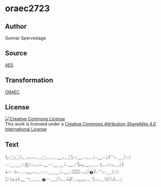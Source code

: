 # oraec2723

## Author

Gunnar Sperveslage

## Source

[AES](https://github.com/simondschweitzer/aes)

## Transformation

[ORAEC](https://oraec.github.io/)

## License

<a rel="license" href="http://creativecommons.org/licenses/by-sa/4.0/"><img alt="Creative Commons License" style="border-width:0" src="https://i.creativecommons.org/l/by-sa/4.0/88x31.png" /></a><br />This work is licensed under a <a rel="license" href="http://creativecommons.org/licenses/by-sa/4.0/">Creative Commons Attribution-ShareAlike 4.0 International License</a>

## Text

𓅊𓈌𓈌𓎛𓂝𓏭𓏛𓐛𓈌𓐛𓂋𓈖𓆑𓆄𓅱𓇳𓈖𓏏𓏭𓐛𓇋𓏏𓈖𓇳𓏙𓋹𓆓𓏏𓇾𓎛𓇳𓎛<br>
𓎟𓇾𓇾𓇳𓆣𓄤𓇳𓏥𓌡𓈖𓎟𓇾𓇾𓇋𓏏𓈖𓇳𓅜𓐍𓈖𓉻𓐛𓊢𓂝𓇳𓏤𓆑𓏙𓋹<br>
𓇓𓈞𓏏𓅨𓂋𓏏𓈘𓏏𓆑𓎟𓏏𓇾𓇾𓇋𓏏𓈖𓇳𓄤𓄤𓄤𓄤𓄤𓏏𓏭𓇍𓍘�𓋹𓏏𓆓𓏏𓇾𓎛𓇳𓎛<br>
𓅷𓋽𓁷𓏤𓋀𓇓𓈖𓄓𓊃𓊃�𓎟𓈖𓍛𓀯𓆑𓇓𓏞𓐙𓈘𓏤𓆑𓊹𓇋𓏏𓆑𓇋𓀁𓇋𓇋𓀻𓐙𓊤<br>
